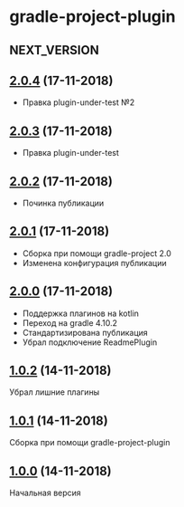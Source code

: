 # gradle-project-plugin

## NEXT_VERSION

## [2.0.4]() (17-11-2018)

* Правка plugin-under-test №2

## [2.0.3]() (17-11-2018)

* Правка plugin-under-test

## [2.0.2]() (17-11-2018)

* Починка публикации

## [2.0.1]() (17-11-2018)

* Сборка при помощи gradle-project 2.0
* Изменена конфигурация публикации

## [2.0.0]() (17-11-2018)

* Поддержка плагинов на kotlin
* Переход на gradle 4.10.2
* Стандартизирована публикация
* Убрал подключение ReadmePlugin

## [1.0.2]() (14-11-2018)

Убрал лишние плагины

## [1.0.1]() (14-11-2018)

Сборка при помощи gradle-project-plugin

## [1.0.0]() (14-11-2018)

Начальная версия